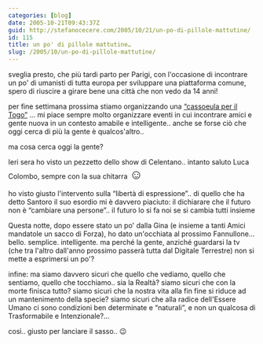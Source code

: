 ```yaml
---
categories: [blog]
date: 2005-10-21T09:43:37Z
guid: http://stefanocecere.com/2005/10/21/un-po-di-pillole-mattutine/
id: 115
title: un po' di pillole mattutine…
slug: /2005/10/un-po-di-pillole-mattutine/
---
```


sveglia presto, che più tardi parto per Parigi, con l'occasione di incontrare un po' di umanisti di tutta europa per sviluppare una piattaforma comune, spero di riuscire a girare bene una città che non vedo da 14 anni!

per fine settimana prossima stiamo organizzando una [&#x201c;cassoeula per il Togo&#x201d;](http://www.ilfannullone.it/new/una-cassola-per-il-togo-il-29-ottobre-2005/64/) … mi piace sempre molto organizzare eventi in cui incontrare amici e gente nuova in un contesto amabile e intelligente.. anche se forse ciò che oggi cerca di più la gente è qualcos'altro..
  
ma cosa cerca oggi la gente?

Ieri sera ho visto un pezzetto dello show di Celentano.. intanto saluto Luca Colombo, sempre con la sua chitarra <span style="font-size: 20pt">&#x263a;</span>
  
ho visto giusto l'intervento sulla &#x201c;libertà di espressione&#x201d;.. di quello che ha detto Santoro il suo esordio mi è davvero piaciuto: il dichiarare che il futuro non è &#x201c;cambiare una persone&#x201d;.. il futuro lo si fa noi se si cambia tutti insieme

Questa notte, dopo essere stato un po' dalla Gina (e insieme a tanti Amici mandatole un sacco di Forza), ho dato un'occhiata al prossimo Fannullone… bello. semplice. intelligente. ma perché la gente, anziché guardarsi la tv (che tra l'altro dall'anno prossimo passerà tutta dal Digitale Terrestre) non si mette a esprimersi un po'?

infine: ma siamo davvero sicuri che quello che vediamo, quello che sentiamo, quello che tocchiamo.. sia la Realtà? siamo sicuri che con la morte finisca tutto? siamo sicuri che la nostra vita alla fin fine si riduce ad un mantenimento della specie? siamo sicuri che alla radice dell'Essere Umano ci sono condizioni ben determinate e &#x201c;naturali&#x201d;, e non un qualcosa di Trasformabile e Intenzionale?…
  
così.. giusto per lanciare il sasso.. 😉